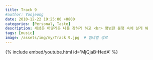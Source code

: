 ```yaml
---
title: Track 9
#author: Yoojeong
date: 2010-12-22 19:25:00 +0800
categories: [Personal, Taste]
description: 세상은 어떻게든 나를 강하게 하고 <br> 평범한 불행 속에 살게 해
tags: [music]
image: /assets/img/my/Track 9.jpg  # 썸네일 경로
---
```


{% include embed/youtube.html id='MjQjaB-HedA' %}